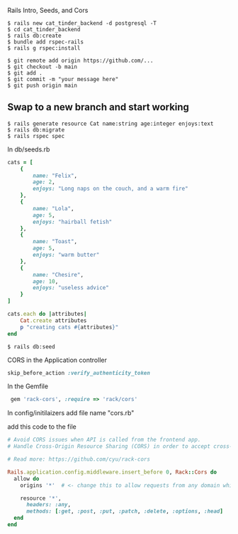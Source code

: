 Rails Intro, Seeds, and Cors

```
$ rails new cat_tinder_backend -d postgresql -T 
$ cd cat_tinder_backend
$ rails db:create
$ bundle add rspec-rails
$ rails g rspec:install

$ git remote add origin https://github.com/...
$ git checkout -b main
$ git add .
$ git commit -m "your message here"
$ git push origin main
```

## Swap to a new branch and start working

```
$ rails generate resource Cat name:string age:integer enjoys:text
$ rails db:migrate
$ rails rspec spec

```
<!-- just to make sure things didn't break -->
  
In db/seeds.rb 
```ruby
cats = [
    {
        name: "Felix",
        age: 2,
        enjoys: "Long naps on the couch, and a warm fire"
    },
    {
        name: "Lola",
        age: 5,
        enjoys: "hairball fetish"
    },
    {
        name: "Toast",
        age: 5,
        enjoys: "warm butter"
    },
    {
        name: "Chesire",
        age: 10,
        enjoys: "useless advice"
    }
]

cats.each do |attributes|
    Cat.create attributes
    p "creating cats #{attributes}"
end
```
```
$ rails db:seed
```
CORS
 in the Application controller
 ```ruby
 skip_before_action :verify_authenticity_token
```
  
In the Gemfile

```ruby
 gem 'rack-cors', :require => 'rack/cors'
```

In config/initilaizers add file name "cors.rb"

add this code to the file 
```ruby
# Avoid CORS issues when API is called from the frontend app.
# Handle Cross-Origin Resource Sharing (CORS) in order to accept cross-origin AJAX requests.

# Read more: https://github.com/cyu/rack-cors

Rails.application.config.middleware.insert_before 0, Rack::Cors do
  allow do
    origins '*'  # <- change this to allow requests from any domain while in development.

    resource '*',
      headers: :any,
      methods: [:get, :post, :put, :patch, :delete, :options, :head]
  end
end
```